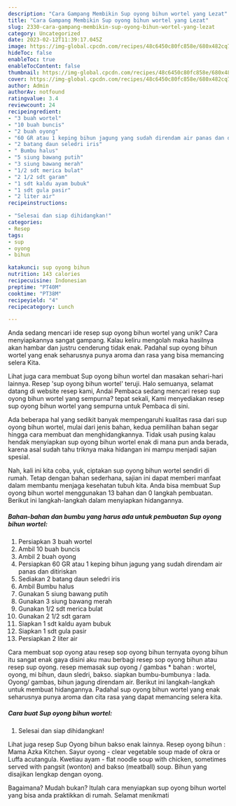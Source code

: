 ```yaml
---
description: "Cara Gampang Membikin Sup oyong bihun wortel yang Lezat"
title: "Cara Gampang Membikin Sup oyong bihun wortel yang Lezat"
slug: 2330-cara-gampang-membikin-sup-oyong-bihun-wortel-yang-lezat
category: Uncategorized
date: 2023-02-12T11:39:17.045Z
image: https://img-global.cpcdn.com/recipes/48c6450c80fc858e/680x482cq70/sup-oyong-bihun-wortel-foto-resep-utama.jpg
hideToc: false
enableToc: true
enableTocContent: false
thumbnail: https://img-global.cpcdn.com/recipes/48c6450c80fc858e/680x482cq70/sup-oyong-bihun-wortel-foto-resep-utama.jpg
cover: https://img-global.cpcdn.com/recipes/48c6450c80fc858e/680x482cq70/sup-oyong-bihun-wortel-foto-resep-utama.jpg
author: Admin
authorAv: notfound
ratingvalue: 3.4
reviewcount: 24
recipeingredient:
- "3 buah wortel"
- "10 buah buncis"
- "2 buah oyong"
- "60 GR atau 1 keping bihun jagung yang sudah direndam air panas dan ditiriskan"
- "2 batang daun seledri iris"
- " Bumbu halus"
- "5 siung bawang putih"
- "3 siung bawang merah"
- "1/2 sdt merica bulat"
- "2 1/2 sdt garam"
- "1 sdt kaldu ayam bubuk"
- "1 sdt gula pasir"
- "2 liter air"
recipeinstructions:

- "Selesai dan siap dihidangkan!"
categories:
- Resep
tags:
- sup
- oyong
- bihun

katakunci: sup oyong bihun 
nutrition: 143 calories
recipecuisine: Indonesian
preptime: "PT40M"
cooktime: "PT38M"
recipeyield: "4"
recipecategory: Lunch

---
```





Anda sedang mencari ide resep sup oyong bihun wortel yang unik? Cara menyiapkannya sangat gampang. Kalau keliru mengolah maka hasilnya akan hambar dan justru cenderung tidak enak. Padahal sup oyong bihun wortel yang enak seharusnya punya aroma dan rasa yang bisa memancing selera Kita.





Lihat juga cara membuat Sup oyong bihun wortel dan masakan sehari-hari lainnya. Resep &#39;sup oyong bihun wortel&#39; teruji. Halo semuanya, selamat datang di website resep kami, Andai Pembaca sedang mencari resep sup oyong bihun wortel yang sempurna? tepat sekali, Kami menyediakan resep sup oyong bihun wortel yang sempurna untuk Pembaca di sini.

Ada beberapa hal yang sedikit banyak mempengaruhi kualitas rasa dari sup oyong bihun wortel, mulai dari jenis bahan, kedua pemilihan bahan segar hingga cara membuat dan menghidangkannya. Tidak usah pusing kalau hendak menyiapkan sup oyong bihun wortel enak di mana pun anda berada, karena asal sudah tahu triknya maka hidangan ini mampu menjadi sajian spesial.






Nah, kali ini kita coba, yuk, ciptakan sup oyong bihun wortel sendiri di rumah. Tetap dengan bahan sederhana, sajian ini dapat memberi manfaat dalam membantu menjaga kesehatan tubuh kita. Anda bisa membuat Sup oyong bihun wortel menggunakan 13 bahan dan 0 langkah pembuatan. Berikut ini langkah-langkah dalam menyiapkan hidangannya.

<!--inarticleads1-->

##### Bahan-bahan dan bumbu yang harus ada untuk pembuatan Sup oyong bihun wortel:

1. Persiapkan 3 buah wortel
1. Ambil 10 buah buncis
1. Ambil 2 buah oyong
1. Persiapkan 60 GR atau 1 keping bihun jagung yang sudah direndam air panas dan ditiriskan
1. Sediakan 2 batang daun seledri iris
1. Ambil  Bumbu halus
1. Gunakan 5 siung bawang putih
1. Gunakan 3 siung bawang merah
1. Gunakan 1/2 sdt merica bulat
1. Gunakan 2 1/2 sdt garam
1. Siapkan 1 sdt kaldu ayam bubuk
1. Siapkan 1 sdt gula pasir
1. Persiapkan 2 liter air


Cara membuat sop oyong atau resep sop oyong bihun ternyata oyong bihun itu sangat enak gaya disini aku mau berbagi resep sop oyong bihun atau resep sup oyong. resep memasak sup oyong / gambas * bahan : wortel, oyong, mi bihun, daun sledri, bakso. siapkan bumbu-bumbunya : lada. Oyong/ gambas, bihun jagung direndam air. Berikut ini langkah-langkah untuk membuat hidangannya. Padahal sup oyong bihun wortel yang enak seharusnya punya aroma dan cita rasa yang dapat memancing selera kita. 

<!--inarticleads2-->

##### Cara buat Sup oyong bihun wortel:


1. Selesai dan siap dihidangkan!

Lihat juga resep Sup Oyong bihun bakso enak lainnya. Resep oyong bihun : Mama Azka Kitchen. Sayur oyong - clear vegetable soup made of okra or Luffa acutangula. Kwetiau ayam - flat noodle soup with chicken, sometimes served with pangsit (wonton) and bakso (meatball) soup. Bihun yang disajikan lengkap dengan oyong. 

Bagaimana? Mudah bukan? Itulah cara menyiapkan sup oyong bihun wortel yang bisa anda praktikkan di rumah. Selamat menikmati
